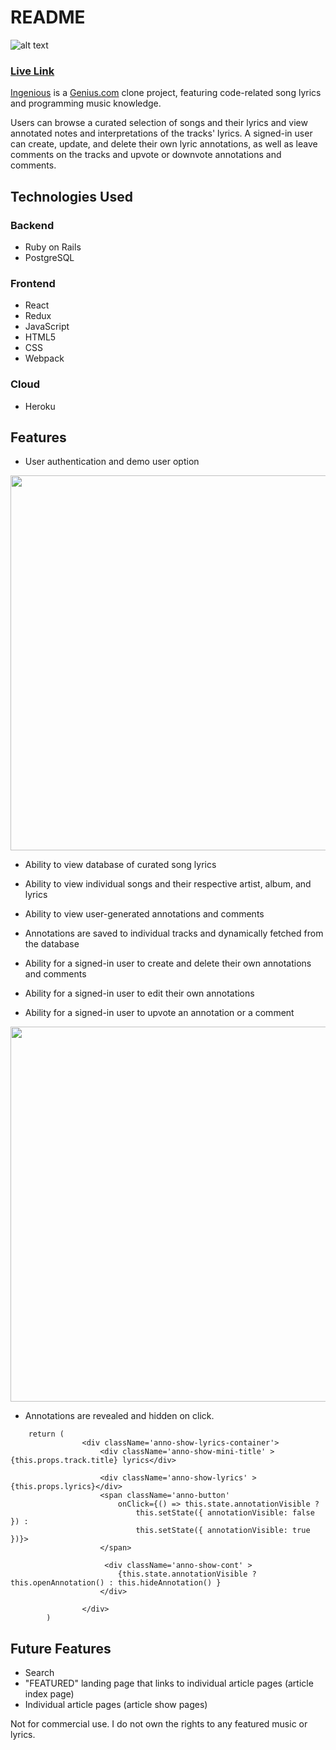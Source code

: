 # README

![alt text](https://github.com/marikasanuki/Ingenious/blob/master/app/assets/images/ingenious-logo.png "Ingenious")

### [Live Link](https://ingenious-app.herokuapp.com/)

[Ingenious](https://ingenious-app.herokuapp.com/) is a [Genius.com](https://genius.com/) clone project, featuring code-related song lyrics and programming music knowledge. 

Users can browse a curated selection of songs and their lyrics and view annotated notes and interpretations of the tracks' lyrics. A signed-in user can create, update, and delete their own lyric annotations, as well as leave comments on the tracks and upvote or downvote annotations and comments.  

## Technologies Used

### Backend
* Ruby on Rails
* PostgreSQL

### Frontend
* React
* Redux
* JavaScript
* HTML5
* CSS
* Webpack

### Cloud
* Heroku

## Features

* User authentication and demo user option

<div align="center">
  <img src="https://github.com/marikasanuki/Ingenious/blob/master/app/assets/images/demo_images/ingenious-index.gif" width="600" height="auto" align="center"/>
</div>

* Ability to view database of curated song lyrics

* Ability to view individual songs and their respective artist, album, and lyrics

* Ability to view user-generated annotations and comments

* Annotations are saved to individual tracks and dynamically fetched from the database

* Ability for a signed-in user to create and delete their own annotations and comments

* Ability for a signed-in user to edit their own annotations

* Ability for a signed-in user to upvote an annotation or a comment

<div align="center">
  <img src="https://ingenious-prod.s3.amazonaws.com/anno-new.gif" width="600" height="auto" align="center"/>
</div>

* Annotations are revealed and hidden on click.

```
    return (
                <div className='anno-show-lyrics-container'>
                    <div className='anno-show-mini-title' >{this.props.track.title} lyrics</div>

                    <div className='anno-show-lyrics' >{this.props.lyrics}</div>
                    <span className='anno-button'
                        onClick={() => this.state.annotationVisible ?
                            this.setState({ annotationVisible: false }) :
                            this.setState({ annotationVisible: true })}>
                    </span>
                    
                     <div className='anno-show-cont' >
                        {this.state.annotationVisible ? this.openAnnotation() : this.hideAnnotation() }
                    </div>
            
                </div>
        )
```

## Future Features

* Search
* "FEATURED" landing page that links to individual article pages (article index page)
* Individual article pages (article show pages)

Not for commercial use. I do not own the rights to any featured music or lyrics.
